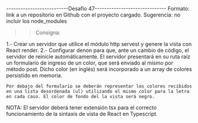 --------------------------Desafio 47------------------------------
Formato: link a un repositorio en Github con el proyecto cargado. 
Sugerencia: no incluir los node_modules

>> Consigna: 

1.- Crear un servidor que utilice el módulo http servest y genere la vista con React render.
2.- Configurar denon para que, ante un cambio de código, el servidor de reinicie automáticamente.
    El servidor presentará en su ruta raíz un formulario de ingreso de un color, que será enviado al mismo por método post. Dicho color (en inglés) será incorporado a un array de colores persistido en memoria.

    Por debajo del formulario se deberán representar los colores recibidos en una lista desordenada (ul) utilizando el mismo color para la letra en cada caso. El color de fondo del la vista será negro.

NOTA: El servidor deberá tener extensión tsx para el correcto funcionamiento de la sintaxis de vista de React en Typescript.

